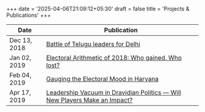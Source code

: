 +++
date = '2025-04-06T21:09:12+05:30'
draft = false
title = 'Projects & Publications'
+++

<div class="publications-table">

| Date          | Publication   | 
| ------------- | ------------- | 
|  Dec 13, 2018  | [Battle of Telugu leaders for Delhi](https://www.cppr.in/centre-for-comparative-studies/battle-of-telugu-leaders-for-delhi)|
| Jan 02, 2019   | [Electoral Arithmetic of 2018: Who gained, Who lost?](https://www.cppr.in/centre-for-comparative-studies/electoral-arithmetic-of-2018-who-gained-who-lost)|
| Feb 04, 2019   | [Gauging the Electoral Mood in Haryana](https://www.cppr.in/centre-for-comparative-studies/gauging-the-electoral-mood-in-haryana)|
| Apr 17, 2019  | [Leadership Vacuum in Dravidian Politics — Will New Players Make an Impact?](https://www.cppr.in/articles/leadership-vacuum-in-dravidian-politics-will-new-players-make-an-impact)|

</div>